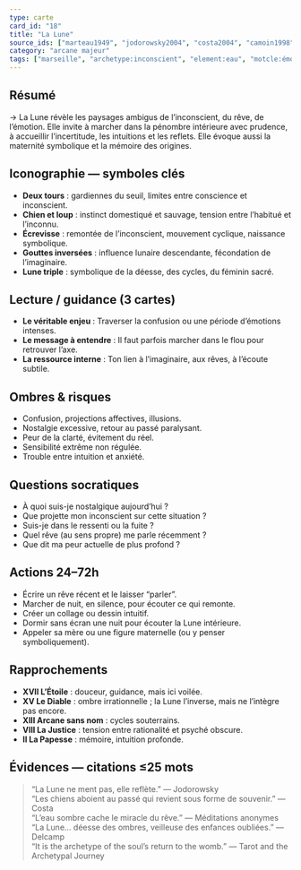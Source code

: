 ```yaml
---
type: carte
card_id: "18"
title: "La Lune"
source_ids: ["marteau1949", "jodorowsky2004", "costa2004", "camoin1998", "bendov2017", "delcamp1984", "nadolny2005", "jung", "meditations_anonymes", "tarot_archetypal_journey"]
category: "arcane majeur"
tags: ["marseille", "archetype:inconscient", "element:eau", "motcle:émotion", "motcle:illusion", "motcle:maternité", "cycle:nuit"]
---
```


## Résumé
→ La Lune révèle les paysages ambigus de l’inconscient, du rêve, de l’émotion. Elle invite à marcher dans la pénombre intérieure avec prudence, à accueillir l’incertitude, les intuitions et les reflets. Elle évoque aussi la maternité symbolique et la mémoire des origines.

## Iconographie — symboles clés
- **Deux tours** : gardiennes du seuil, limites entre conscience et inconscient.
- **Chien et loup** : instinct domestiqué et sauvage, tension entre l’habitué et l’inconnu.
- **Écrevisse** : remontée de l’inconscient, mouvement cyclique, naissance symbolique.
- **Gouttes inversées** : influence lunaire descendante, fécondation de l’imaginaire.
- **Lune triple** : symbolique de la déesse, des cycles, du féminin sacré.

## Lecture / guidance (3 cartes)
- **Le véritable enjeu** : Traverser la confusion ou une période d’émotions intenses.
- **Le message à entendre** : Il faut parfois marcher dans le flou pour retrouver l’axe.
- **La ressource interne** : Ton lien à l’imaginaire, aux rêves, à l’écoute subtile.

## Ombres & risques
- Confusion, projections affectives, illusions.
- Nostalgie excessive, retour au passé paralysant.
- Peur de la clarté, évitement du réel.
- Sensibilité extrême non régulée.
- Trouble entre intuition et anxiété.

## Questions socratiques
- À quoi suis-je nostalgique aujourd’hui ?
- Que projette mon inconscient sur cette situation ?
- Suis-je dans le ressenti ou la fuite ?
- Quel rêve (au sens propre) me parle récemment ?
- Que dit ma peur actuelle de plus profond ?

## Actions 24–72h
- Écrire un rêve récent et le laisser “parler”.
- Marcher de nuit, en silence, pour écouter ce qui remonte.
- Créer un collage ou dessin intuitif.
- Dormir sans écran une nuit pour écouter la Lune intérieure.
- Appeler sa mère ou une figure maternelle (ou y penser symboliquement).

## Rapprochements
- **XVII L’Étoile** : douceur, guidance, mais ici voilée.
- **XV Le Diable** : ombre irrationnelle ; la Lune l’inverse, mais ne l’intègre pas encore.
- **XIII Arcane sans nom** : cycles souterrains.
- **VIII La Justice** : tension entre rationalité et psyché obscure.
- **II La Papesse** : mémoire, intuition profonde.

## Évidences — citations ≤25 mots
> “La Lune ne ment pas, elle reflète.” — Jodorowsky  
> “Les chiens aboient au passé qui revient sous forme de souvenir.” — Costa  
> “L’eau sombre cache le miracle du rêve.” — Méditations anonymes  
> “La Lune… déesse des ombres, veilleuse des enfances oubliées.” — Delcamp  
> “It is the archetype of the soul’s return to the womb.” — Tarot and the Archetypal Journey
